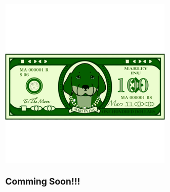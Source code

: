 
<div>
           <img alt="Marley Inu" src="../assets/dollar.png">
    </div>
    <div  class="flex items-center justify-center m-1" >
        <h1><b>Comming&nbsp;Soon!!!</b> </h1>
    </div>



